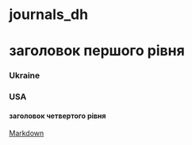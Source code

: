 # journals_dh
# заголовок першого рівня
### Ukraine
### USA
#### заголовок четвертого рівня
[Markdown](http://en.wikipedia.com/wiki/Markdown)
